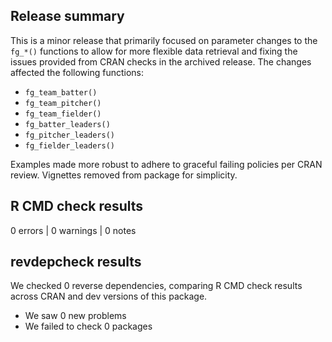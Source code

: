 ## Release summary

This is a minor release that primarily focused on parameter changes to the `fg_*()` functions to allow for more flexible data retrieval and fixing the issues provided from CRAN checks in the archived release. The changes affected the following functions:
- `fg_team_batter()`
- `fg_team_pitcher()`
- `fg_team_fielder()`
- `fg_batter_leaders()`
- `fg_pitcher_leaders()`
- `fg_fielder_leaders()`

Examples made more robust to adhere to graceful failing policies per CRAN review. Vignettes removed from package for simplicity. 
 
 

## R CMD check results

0 errors | 0 warnings | 0 notes

## revdepcheck results

We checked 0 reverse dependencies, comparing R CMD check results across CRAN and dev versions of this package.

 * We saw 0 new problems
 * We failed to check 0 packages